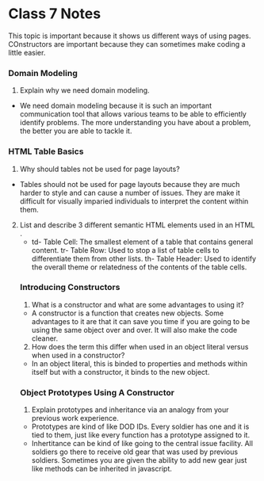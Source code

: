 # Class 7 Notes

This topic is important because it shows us different ways of using pages. COnstructors are important because they can sometimes make coding a little easier. 

### Domain Modeling

1. Explain why we need domain modeling.
- We need domain modeling because it is such an important communication tool that allows various teams to be able to efficiently identify problems. The more understanding you have about a problem, the better you are able to tackle it.

### HTML Table Basics

1. Why should tables not be used for page layouts?
- Tables should not be used for page layouts because they are much harder to style and can cause a number of issues. They are make it difficult for visually imparied individuals to interpret the content within them.

2. List and describe 3 different semantic HTML elements used in an HTML <table>.
- td- Table Cell: The smallest element of a table that contains general content.
tr- Table Row: Used to stop a list of table cells to differentiate them from other lists.
th- Table Header: Used to identify the overall theme or relatedness of the contents of the table cells.

### Introducing Constructors

1. What is a constructor and what are some advantages to using it?
- A constructor is a function that creates new objects. Some advantages to it are that it can save you time if you are going to be using the same object over and over. It will also make the code cleaner.

2. How does the term this differ when used in an object literal versus when used in a constructor?
- In an object literal, this is binded to properties and methods within itself but with a constructor, it binds to the new object.

### Object Prototypes Using A Constructor

1. Explain prototypes and inheritance via an analogy from your previous work experience.
- Prototypes are kind of like DOD IDs. Every soldier has one and it is tied to them, just like every function has a prototype assigned to it.
- Inhertitance can be kind of like going to the central issue facility. All soldiers go there to receive old gear that was used by previous soldiers. Sometimes you are given the ability to add new gear just like methods can be inherited in javascript.